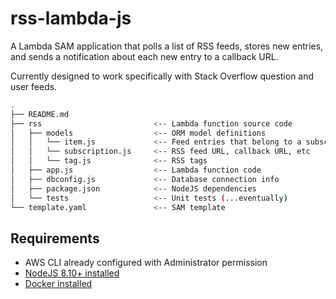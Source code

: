 # rss-lambda-js

A Lambda SAM application that polls a list of RSS feeds, stores new entries, and sends a notification about each new entry to a callback URL.

Currently designed to work specifically with Stack Overflow question and user feeds.

```bash
.
├── README.md
├── rss                         <-- Lambda function source code
│   ├── models                  <-- ORM model definitions
│   │   └── item.js             <-- Feed entries that belong to a subscription
│   │   └── subscription.js     <-- RSS feed URL, callback URL, etc
│   │   └── tag.js              <-- RSS tags
│   ├── app.js                  <-- Lambda function code
│   ├── dbconfig.js             <-- Database connection info
│   ├── package.json            <-- NodeJS dependencies
│   └── tests                   <-- Unit tests (...eventually)
└── template.yaml               <-- SAM template
```

## Requirements

* AWS CLI already configured with Administrator permission
* [NodeJS 8.10+ installed](https://nodejs.org/en/download/)
* [Docker installed](https://www.docker.com/community-edition)
